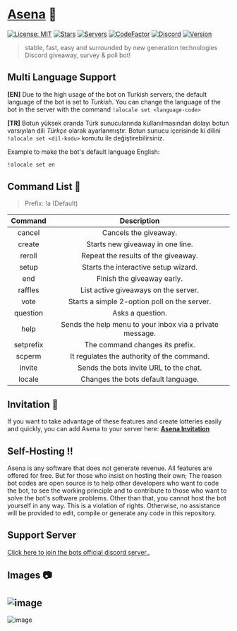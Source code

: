 # [Asena](https://asena.xyz) 🤖

[![License: MIT](https://img.shields.io/badge/License-MIT-yellow.svg)](https://opensource.org/licenses/MIT)
[![Stars](https://img.shields.io/github/stars/anilmisirlioglu/Asena)](https://github.com/anilmisirlioglu/Asena/stargazers)
[![Servers](https://img.shields.io/badge/dynamic/json.svg?label=servers&url=https%3A%2F%2Fdiscord.bots.gg%2Fapi%2Fv1%2Fbots%2F716259870910840832&query=%24.guildCount&colorB=7289DA)](https://discord.com/oauth2/authorize?permissions=347200&scope=bot&client_id=716259870910840832&redirect_uri=https%3A%2F%2Fdiscord.gg%2FCRgXhfs&response_type=code)
[![CodeFactor](https://www.codefactor.io/repository/github/anilmisirlioglu/asena/badge/master)](https://www.codefactor.io/repository/github/anilmisirlioglu/asena/overview/master)
[![Discord](https://discordapp.com/api/guilds/701790578874253363/widget.png?style=shield)](https://discord.gg/CRgXhfs)
[![Version](https://img.shields.io/github/package-json/v/anilmisirlioglu/Asena?color=blue)](https://github.com/anilmisirlioglu/Asena)

> stable, fast, easy and surrounded by new generation technologies Discord giveaway, survey & poll bot!

## Multi Language Support

**[EN]** Due to the high usage of the bot on Turkish servers, the default language of the bot is set to *Turkish*.
You can change the language of the bot in the server with the command `!alocale set <language-code>`

**[TR]** Botun yüksek oranda Türk sunucularında kullanılmasından dolayı botun varsıyılan dili *Türkçe* olarak
ayarlanmıştır. Botun sunucu içerisinde ki dilini `!alocale set <dil-kodu>` komutu ile değiştirebilirsiniz.

Example to make the bot's default language English:
```sh
!alocale set en
```

## Command List 🦾

> Prefix: !a (Default)

| Command | Description |
|:-----------:|:----------:|
| cancel | Cancels the giveaway. |
| create | Starts new giveaway in one line. |
| reroll | Repeat the results of the giveaway. |
| setup | Starts the interactive setup wizard. |
| end | Finish the giveaway early. |
| raffles | List active giveaways on the server. |
| vote |  Starts a simple 2-option poll on the server. |
| question | Asks a question. |
| help | Sends the help menu to your inbox via a private message. |
| setprefix | The command changes its prefix. |
| scperm | It regulates the authority of the command. |
| invite | Sends the bots invite URL to the chat. |
| locale | Changes the bots default language. |

## Invitation 🔗

If you want to take advantage of these features and create lotteries easily and quickly,
you can add Asena to your server here: **[Asena Invitation](https://discord.com/oauth2/authorize?permissions=347200&scope=bot&client_id=716259870910840832&redirect_uri=https%3A%2F%2Fdiscord.gg%2FCRgXhfs&response_type=code)**

## Self-Hosting ‍‼️

Asena is any software that does not generate revenue. All features are offered for free.
But for those who insist on hosting their own; The reason bot codes are open source is to help other developers who want to code the bot, to see the working principle and to contribute to those who want to solve the bot's software problems. Other than that, you cannot host the bot yourself in any way. This is a violation of rights.
Otherwise, no assistance will be provided to edit, compile or generate any code in this repository.

## Support Server
[Click here to join the bots official discord server..](https://discord.gg/CRgXhfs)

## Images 📷
![image](https://cdn.discordapp.com/attachments/712449369827180596/724982732513607710/asena.png)
-
![image](https://cdn.discordapp.com/attachments/729930836857716747/801470232597889045/unknown.png)
